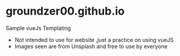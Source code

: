 # groundzer00.github.io
Sample vueJs Templating

- Not intended to use for website ,just a practice on using vueJS
- Images seen are from Unsplash and free to use by everyone
